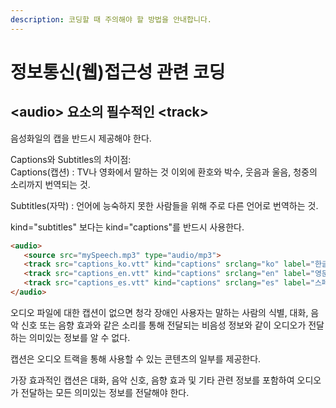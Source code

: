 ```yaml
---
description: 코딩할 때 주의해야 할 방법을 안내합니다.
---
```


# 정보통신(웹)접근성 관련 코딩

##

## \<audio> 요소의 필수적인 \<track>

음성화일의 캡을 반드시 제공해야 한다.

Captions와 Subtitles의 차이점:\
Captions(캡션) : TV나 영화에서 말하는 것 이외에 환호와 박수, 웃음과 울음, 청중의 소리까지 번역되는 것.

Subtitles(자막) : 언어에 능숙하지 못한 사람들을 위해 주로 다른 언어로 번역하는 것.

kind="subtitles" 보다는 kind="captions"를 반드시 사용한다.

```html
<audio>
   <source src="mySpeech.mp3" type="audio/mp3">
   <track src="captions_ko.vtt" kind="captions" srclang="ko" label="한글 자막">
   <track src="captions_en.vtt" kind="captions" srclang="en" label="영문 자막">
   <track src="captions_es.vtt" kind="captions" srclang="es" label="스페인어 자막">
</audio>
```

오디오 파일에 대한 캡션이 없으면 청각 장애인 사용자는 말하는 사람의 식별, 대화, 음악 신호 또는 음향 효과와 같은 소리를 통해 전달되는 비음성 정보와 같이 오디오가 전달하는 의미있는 정보를 알 수 없다.

캡션은 오디오 트랙을 통해 사용할 수 있는 콘텐츠의 일부를 제공한다.

가장 효과적인 캡션은 대화, 음악 신호, 음향 효과 및 기타 관련 정보를 포함하여 오디오가 전달하는 모든 의미있는 정보를 전달해야 한다.

